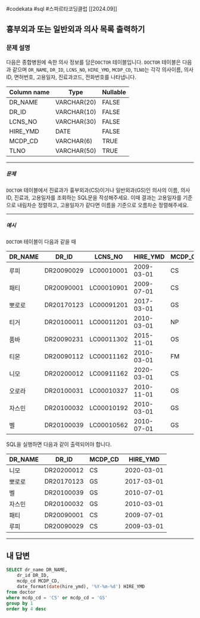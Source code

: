 #codekata #sql #스파르타코딩클럽 [[2024.09]]

## 흉부외과 또는 일반외과 의사 목록 출력하기

### 문제 설명

다음은 종합병원에 속한 의사 정보를 담은`DOCTOR` 테이블입니다. `DOCTOR` 테이블은 다음과 같으며 `DR_NAME`, `DR_ID`, `LCNS_NO`, `HIRE_YMD`, `MCDP_CD`, `TLNO`는 각각 의사이름, 의사ID, 면허번호, 고용일자, 진료과코드, 전화번호를 나타냅니다.

|Column name|Type|Nullable|
|---|---|---|
|DR_NAME|VARCHAR(20)|FALSE|
|DR_ID|VARCHAR(10)|FALSE|
|LCNS_NO|VARCHAR(30)|FALSE|
|HIRE_YMD|DATE|FALSE|
|MCDP_CD|VARCHAR(6)|TRUE|
|TLNO|VARCHAR(50)|TRUE|

---
##### 문제

`DOCTOR` 테이블에서 진료과가 흉부외과(CS)이거나 일반외과(GS)인 의사의 이름, 의사ID, 진료과, 고용일자를 조회하는 SQL문을 작성해주세요. 이때 결과는 고용일자를 기준으로 내림차순 정렬하고, 고용일자가 같다면 이름을 기준으로 오름차순 정렬해주세요.

----
##### 예시

`DOCTOR` 테이블이 다음과 같을 때

|DR_NAME|DR_ID|LCNS_NO|HIRE_YMD|MCDP_CD|TLNO|
|---|---|---|---|---|---|
|루피|DR20090029|LC00010001|2009-03-01|CS|01085482011|
|패티|DR20090001|LC00010901|2009-07-01|CS|01085220122|
|뽀로로|DR20170123|LC00091201|2017-03-01|GS|01034969210|
|티거|DR20100011|LC00011201|2010-03-01|NP|01034229818|
|품바|DR20090231|LC00011302|2015-11-01|OS|01049840278|
|티몬|DR20090112|LC00011162|2010-03-01|FM|01094622190|
|니모|DR20200012|LC00911162|2020-03-01|CS|01089483921|
|오로라|DR20100031|LC00010327|2010-11-01|OS|01098428957|
|자스민|DR20100032|LC00010192|2010-03-01|GS|01023981922|
|벨|DR20100039|LC00010562|2010-07-01|GS|01058390758|

SQL을 실행하면 다음과 같이 출력되어야 합니다.

|DR_NAME|DR_ID|MCDP_CD|HIRE_YMD|
|---|---|---|---|
|니모|DR20200012|CS|2020-03-01|
|뽀로로|DR20170123|GS|2017-03-01|
|벨|DR20100039|GS|2010-07-01|
|자스민|DR20100032|GS|2010-03-01|
|패티|DR20090001|CS|2009-07-01|
|루피|DR20090029|CS|2009-03-01|

---

## 내 답변

```sql
SELECT dr_name DR_NAME,
    dr_id DR_ID,
    mcdp_cd MCDP_CD,
    date_format(date(hire_ymd), '%Y-%m-%d') HIRE_YMD
from doctor
where mcdp_cd = 'CS' or mcdp_cd = 'GS'
group by 1
order by 4 desc
```